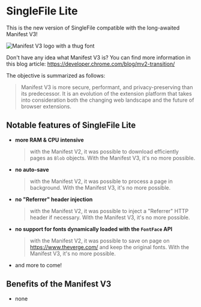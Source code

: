 # SingleFile Lite

This is the new version of SingleFile compatible with the long-awaited Manifest
V3!

![Manifest V3 logo with a thug font](https://github.com/gildas-lormeau/SingleFile-Lite/blob/main/promo.png?raw=true)

Don't have any idea what Manifest V3 is? You can find more information in this
blog article: https://developer.chrome.com/blog/mv2-transition/

The objective is summarized as follows:

> Manifest V3 is more secure, performant, and privacy-preserving than its
> predecessor. It is an evolution of the extension platform that takes into
> consideration both the changing web landscape and the future of browser
> extensions.

## Notable features of SingleFile Lite

- **more RAM & CPU intensive**

  > with the Manifest V2, it was possible to download efficiently pages as
  > `Blob` objects. With the Manifest V3, it's no more possible.

- **no auto-save**

  > with the Manifest V2, it was possible to process a page in background. With
  > the Manifest V3, it's no more possible.

- **no "Referrer" header injection**

  > with the Manifest V2, it was possible to inject a "Referrer" HTTP header if
  > necessary. With the Manifest V3, it's no more possible.

- **no support for fonts dynamically loaded with the `FontFace` API**

  > with the Manifest V2, it was possible to save on page on
  > https://www.theverge.com/ and keep the original fonts. With the Manifest V3,
  > it's no more possible.

- and more to come!

## Benefits of the Manifest V3

- none
